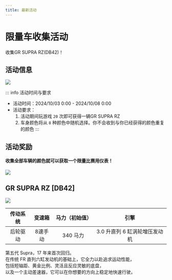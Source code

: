 ```yaml
---
title: 最新活动
---
```


# 限量车收集活动

收集GR SUPRA RZ(DB42)！

## 活动信息

![](https://wanganmaxi-official.com/wanganmaxi6rr/en/event/online/img/001/1.jpg)

::: info 活动时间与要求
- 活动时间：2024/10/03 0:00 - 2024/10/08 0:00
- 活动要求：
    1. 活动期间玩游戏 `20` 次即可获得一辆GR SUPRA RZ
    2. 车身颜色将从 `8` 种颜色中随机选择。你不会收到与你已经获得的颜色重复的颜色
:::

## 活动奖励

#### 收集全部车辆的颜色就可以获取一个限量比赛用仪表！

![](https://wanganmaxi-official.com/wanganmaxi6rr/en/event/online/img/001/1.png)

## GR SUPRA RZ [DB42]

![](https://wanganmaxi-official.com/wanganmaxi6rr/en/event/online/img/001/3.jpg)

| **传动系统** | **变速箱** | **马力（初始值）** | **引擎**             |
|:--------:|:-------:|:-----------:|:------------------:|
| 后轮驱动     | 8速手动    | 340 马力      | 3.0 升直列 6 缸涡轮增压发动机 |

第五代 Supra，17 年来首次回归。  
在传统 FR 直列六缸发动机的基础上，它全力以赴追求运动性能，  
包括短轴距、黄金比例、灵活且反应灵敏的底盘，  
以及一个主动差速器，它可以在你想要的方向上稳定地快速行驶。  